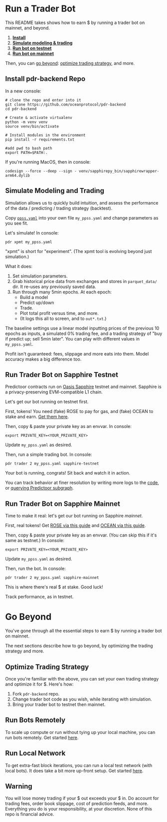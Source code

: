 <!--
Copyright 2023 Ocean Protocol Foundation
SPDX-License-Identifier: Apache-2.0
-->

# Run a Trader Bot

This README takes shows how to earn $ by running a trader bot on mainnet, and beyond.

1. **[Install](#install-pdr-backend-repo)**
1. **[Simulate modeling & trading](#simulate-modeling-and-trading)**
1. **[Run bot on testnet](#run-trader-bot-on-sapphire-testnet)**
1. **[Run bot on mainnet](#run-trader-bot-on-sapphire-mainnet)**

Then, you can [go beyond](#go-beyond): [optimize trading strategy](#optimize-trading-strategy), and more.

## Install pdr-backend Repo

In a new console:

```console
# clone the repo and enter into it
git clone https://github.com/oceanprotocol/pdr-backend
cd pdr-backend

# Create & activate virtualenv
python -m venv venv
source venv/bin/activate

# Install modules in the environment
pip install -r requirements.txt

#add pwd to bash path
export PATH=$PATH:.
```

If you're running MacOS, then in console:
```console
codesign --force --deep --sign - venv/sapphirepy_bin/sapphirewrapper-arm64.dylib
```

## Simulate Modeling and Trading

Simulation allows us to quickly build intuition, and assess the performance of the data / predicting / trading strategy (backtest).

Copy [`ppss.yaml`](../ppss.yaml) into your own file `my_ppss.yaml` and change parameters as you see fit.

Let's simulate! In console:
```console
pdr xpmt my_ppss.yaml
```

"xpmt" is short for "experiment". (The xpmt tool is evolving beyond just simulation.)

What it does:
1. Set simulation parameters.
1. Grab historical price data from exchanges and stores in `parquet_data/` dir. It re-uses any previously saved data.
1. Run through many 5min epochs. At each epoch:
   - Build a model
   - Predict up/down
   - Trade.
   - Plot total profit versus time, and more.
   - (It logs this all to screen, and to `out*.txt`.)

The baseline settings use a linear model inputting prices of the previous 10 epochs as inputs, a simulated 0% trading fee, and a trading strategy of "buy if predict up; sell 5min later". You can play with different values in `my_ppss.yaml`.

Profit isn't guaranteed: fees, slippage and more eats into them. Model accuracy makes a big difference too.

## Run Trader Bot on Sapphire Testnet

Predictoor contracts run on [Oasis Sapphire](https://docs.oasis.io/dapp/sapphire/) testnet and mainnet. Sapphire is a privacy-preserving EVM-compatible L1 chain.

Let's get our bot running on testnet first.

First, tokens! You need (fake) ROSE to pay for gas, and (fake) OCEAN to stake and earn. [Get them here](testnet-faucet.md).

Then, copy & paste your private key as an envvar. In console:
```console
export PRIVATE_KEY=<YOUR_PRIVATE_KEY>
```

Update `my_ppss.yaml` as desired.

Then, run a simple trading bot. In console:
```console
pdr trader 2 my_ppss.yaml sapphire-testnet 
```

Your bot is running, congrats! Sit back and watch it in action. 

You can track behavior at finer resolution by writing more logs to the [code](../pdr_backend/trader/trader_agent.py), or [querying Predictoor subgraph](subgraph.md).

## Run Trader Bot on Sapphire Mainnet

Time to make it real: let's get our bot running on Sapphire _mainnet_.

First, real tokens! Get [ROSE via this guide](get-rose-on-sapphire.md) and [OCEAN via this guide](get-ocean-on-sapphire.md).

Then, copy & paste your private key as an envvar. (You can skip this if it's same as testnet.) In console:
```console
export PRIVATE_KEY=<YOUR_PRIVATE_KEY>
```

Update `my_ppss.yaml` as desired.

Then, run the bot. In console:
```console
pdr trader 2 my_ppss.yaml sapphire-mainnet 
```

This is where there's real $ at stake. Good luck!

Track performance, as in testnet.

# Go Beyond

You've gone through all the essential steps to earn $ by running a trader bot on mainnet.

The next sections describe how to go beyond, by optimizing the trading strategy and more.

## Optimize Trading Strategy

Once you're familiar with the above, you can set your own trading strategy and optimize it for $. Here's how:
1. Fork `pdr-backend` repo.
1. Change trader bot code as you wish, while iterating with simulation.
1. Bring your trader bot to testnet then mainnet.

## Run Bots Remotely

To scale up compute or run without tying up your local machine, you can run bots remotely. Get started [here](remotebot.md).

## Run Local Network

To get extra-fast block iterations, you can run a local test network (with local bots). It does take a bit more up-front setup. Get started [here](barge.md).

## Warning

You will lose money trading if your $ out exceeds your $ in. Do account for trading fees, order book slippage, cost of prediction feeds, and more. Everything you do is your responsibility, at your discretion. None of this repo is financial advice.

